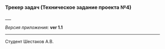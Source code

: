 <h3>Трекер задач (Техническое задание проекта №4)</h3>
___

*Версия приложения:* **ver 1.1**

___
Студент Шестаков А.В.